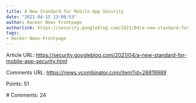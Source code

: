 ```yaml
---
title: A New Standard for Mobile App Security
date: "2021-04-15 13:08:53"
author: Hacker News Frontpage
authorlink: https://security.googleblog.com/2021/04/a-new-standard-for-mobile-app-security.html
tags:
- Hacker-News-Frontpage
---
```


<p>Article URL: <a href="https://security.googleblog.com/2021/04/a-new-standard-for-mobile-app-security.html">https://security.googleblog.com/2021/04/a-new-standard-for-mobile-app-security.html</a></p>
<p>Comments URL: <a href="https://news.ycombinator.com/item?id=26819989">https://news.ycombinator.com/item?id=26819989</a></p>
<p>Points: 51</p>
<p># Comments: 24</p>
